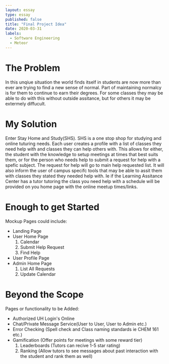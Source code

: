 ```yaml
---
layout: essay
type: essay
published: false
title: "Final Project Idea"
date: 2020-03-31
labels:
  - Software Engineering
  - Meteor
---
```


# The Problem

In this unqiue situation the world finds itself in students are now more than ever are trying to find a new sense of normal. Part of maintaining normalcy is for them to continue to earn their degrees. For some classes they may be able to do with this without outside assitance, but for others it may be extermely diffucult. 

# My Solution

Enter Stay Home and Study(SHS). SHS is a one stop shop for studying and online tuturing needs. Each user creates a profile with a list of classes they need help with and classes they can help others with. This allows for either, the student with the knowledge to setup meetings at times that best suits them, or for the person who needs help to submit a request for help with a spefic subject. The request for help will go to main help requested list. It will also inform the user of campus specifc tools that may be able to assit them with classes they stated they needed help with. Ie if the Learning Assitance Center has a tutor tutoring the class you need help with a schedule will be provided on you home page with the online meetup times/links.

# Enough to get Started

Mockup Pages could include:

* Landing Page
* User Home Page
  1. Calendar
  2. Submit Help Request
  3. Find Help
* User Profile Page
* Admin Home Page
  1. List All Requests
  2. Update Calendar

# Beyond the Scope

Pages or functionality to be Added:

* Authorized UH Login's Online
* Chat/Private Message Service(User to User, User to Admin etc.)
* Error Checking (Spell check and Class naming standards ie CHEM 161 etc.)
* Gamification (Offer points for meetings with some reward tier)
  1. Leaderboards (Tutors can recive 1-5 star rating)
  2. Ranking (Allow tutors to see messages about past interaction with the student and rank them as well)
